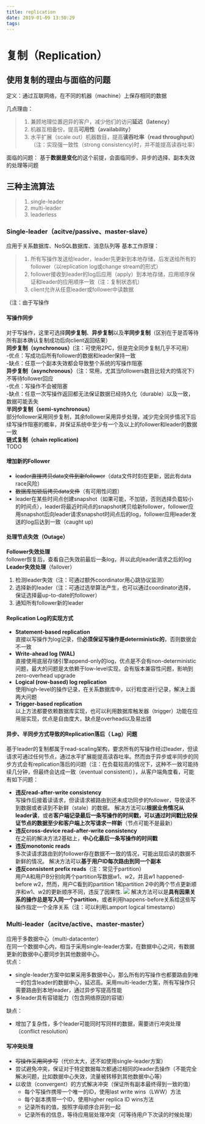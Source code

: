 ```yaml
---
title: replication
date: 2019-01-09 13:50:29
tags:
---
```

# 复制（Replication）

##  使用复制的理由与面临的问题
定义：通过互联网络，在不同的机器（machine）上保存相同的数据

几点理由：
>1. 兼顾地理位置迥异的客户，减少他们的访问**延迟（latency）**
>2. 机器互相备份，提高**可用性（availability）**
>3. 水平扩展（scale out）机器数目，提高**读吞吐率（read throughput）**（注：实现强一致性（strong consistency)时，并不能提高读吞吐率）

面临的问题：
基于**数据是变化**的这个前提，会面临同步、异步的选择、副本失效的处理等问题

##  三种主流算法
>1. single-leader
>2. multi-leader
>3. leaderless
### Single-leader（acitve/passive、master-slave）
应用于关系数据库、NoSQL数据库、消息队列等
基本工作原理：
>1. 所有写操作发送给leader，leader先更新到本地存储，后发送给所有的follower（以replication log或change stream的形式）
>2. follower接收到leader的log后应用（apply）到本地存储，应用顺序保证和leader的应用顺序一致（注：复制状态机）
>3. client允许从任意leader或follower中读数据
>
（注：由于写操作
#### 写操作同步
对于写操作，这里可选择**同步复制**、**异步复制**以及**半同步复制**（区别在于是否等待所有副本确认复制成功后向client返回结果）  
**同步复制（synchronous）**(注：可使用2PC，但是完全同步复制几乎不可用）  
 -优点：写成功后所有follower的数据和leader保持一致  
 -缺点：任意一个副本失效都会导致整个系统的写操作阻塞  
 **异步复制（asynchronous）**（注：常用，尤其当followers数目比较大的情况下）  
 不等待follower回应  
 -优点：写操作不会被阻塞  
 -缺点：任意一次写操作返回都无法保证数据已经持久化（durable）以及一致，数据可能丢失  
 **半同步复制（semi-synchronous）**  
 部分follower采用同步复制，其余follower采用异步处理，减少完全同步情况下后续写操作阻塞的概率，并保证系统中至少有一个及以上的follower和leader的数据一致  
**链式复制（chain replication)**  
TODO  

#### 增加新的Follower
- ~~leader直接拷贝data文件到新follower~~（data文件时刻在更新，因此有data race风险）
- ~~数据库加锁后拷贝data文件~~（有可用性问题）
- leader在某些时间点创建snapshot（如果可能，不加锁，否则选择负载较小的时间点），leader将最近时间点的snapshot拷贝给新follower，follower应用snapshot后向leader请求snapshot时间点后的log，follower应用leader发送的log后达到一致（caught up)

#### 处理节点失效（Outage）
**Follower失效处理**  
follower恢复后，查看自己失效前最后一条log，并以此向leader请求之后的log  
**Leader失效处理**（failover）  
1. 检测leader失效（注：可通过额外coordinator用心跳协议监测）
2. 选择新的leader（注：可通过选举算法产生，也可以通过coordinator选择，保证选择最up-to-date的follower）
3. 通知所有follower新的leader

#### Replication Log的实现方式
 - **Statement-based replication**  
直接以写操作为log记录，但**必须保证写操作是deterministic的**，否则数据会不一致
 - **Write-ahead log (WAL)**  
直接使用底层存储引擎append-only的log，优点是不会有non-deterministic问题，最大的问题是太依赖于low-level实现，会有版本兼容性问题，影响到zero-overhead upgrade
- **Logical (row-based) log replication**  
使用high-level的操作记录，在关系数据库中，以行粒度进行记录，解决上面两大问题
- **Trigger-based replication**  
以上方法都要依赖数据库实现，也可以利用数据库触发器（trigger）功能在应用层实现，优点是自由度大，缺点是overhead以及易出错

#### 异步、半同步方式导致的Replication落后（ Lag）问题
基于leader的复制都属于read-scaling架构，要求所有的写操作经过leader，但读请求可通过任何节点，通过水平扩展能提高读吞吐率。然而由于异步或半同步的同步方式会有replication落后的问题（注：在负载较高的情况下，这种不一致可能持续几分钟，但最终会达成一致（eventual consistent）），从客户端角度看，可能有如下问题：
- **违反read-after-write consistency**  
写操作后接着读请求，但读请求被路由到还未成功同步的follower，导致读不到数据或者读到不新鲜（stale）的数据。
解决方法可以**根据业务情况从leader读**，或者**客户端记录最后一条写操作的时间戳，可以通过时间戳比较保证节点的数据至少和客户端上次写请求一样新**（节点可能不是最新）
- **违反cross-device read-after-write consistency**  
在之前的解决方法2基础上，**中心化最后一条写操作的时间戳**
- **违反monotonic reads**  
多次读请求路由到的follower存在数据不一致的情况，可能出现后读的数据不新鲜的情况。
解决方法可以**基于用户ID每次路由到同一个副本**
- **违反consistent prefix reads**（注：常见于partition）  
用户A和用户B分别向两个partition写数据$w1$、$w2$，并且$w1$ happened-before $w2$，然而，用户C看到的partition 1和partition 2中的两个节点更新顺序和$w1$、$w2$的更新顺序不同，违反了因果性.
![](consistent_prefix_reads.PNG)
解决方法可以是**具有因果关系的操作总是写入同一个partition**，或者利用happens-before关系给这些写操作指定一个全序关系（注：可以利用Lamport logical timestamp）

### Multi-leader（acitve/active、master-master）
应用于多数据中心（multi-datacenter）  
在同一个数据中心内，相当于采用single-leader方案，在数据中心之间，有数据更新的数据中心要同步到其他数据中心。  
优点：  
- single-leader方案中如果采用多数据中心，那么所有的写操作也都要路由到唯一的包含leader的数据中心，延迟高。采用multi-leader方案，所有写操作只需要路由到本地leader，通过异步写提高性能
- 多leader具有容错能力（包含网络原因的容错）

缺点：  
- 增加了复杂性，多个leader可能同时写同样的数据，需要进行冲突处理（conflict resolution）

#### 写冲突处理
- ~~写操作采用同步写~~（代价太大，还不如使用single-leader方案）
- 尝试避免冲突，保证对于特定数据每次都通过相同的leader去操作（不能完全解决问题，比如数据中心失效，流量被转移到其他数据中心等）
- 以收敛（convergent）的方式解决冲突（保证所有副本最终得到一致的值）
	- 每个写操作携带一个唯一的ID，使用last write wins（LWW）方法
	- 每个副本携带一个ID，使用higher replica ID wins方法
	- 记录所有的值，按照字母顺序合并到一起
	- 记录所有的信息，等待应用层处理冲突（可等待用户下次读的时候处理）

